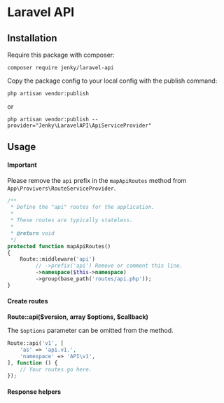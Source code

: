 # Laravel API

## Installation
Require this package with composer:

```
composer require jenky/laravel-api
```

Copy the package config to your local config with the publish command:

```
php artisan vendor:publish
```
or
```
php artisan vendor:publish --provider="Jenky\LaravelAPI\ApiServiceProvider"
```

## Usage
#### Important
Please remove the `api` prefix in the `mapApiRoutes` method from `App\Provivers\RouteServiceProvider`.
```php
/**
 * Define the "api" routes for the application.
 *
 * These routes are typically stateless.
 *
 * @return void
 */
protected function mapApiRoutes()
{
    Route::middleware('api')
         // ->prefix('api') Remove or comment this line.
         ->namespace($this->namespace)
         ->group(base_path('routes/api.php'));
}
```

#### Create routes

**Route::api($version, array $options, $callback)**

The `$options` parameter can be omitted from the method.

```php
Route::api('v1', [
    'as' => 'api.v1.',
    'namespace' => 'API\v1',
], function () {
    // Your routes go here.
});
```

#### Response helpers
